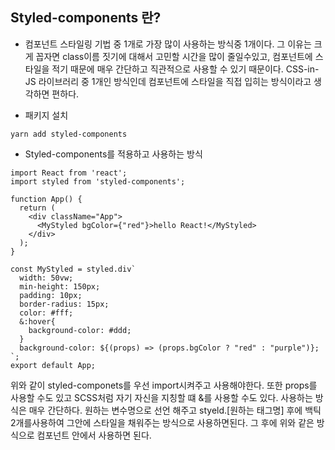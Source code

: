 ## Styled-components 란?
- 컴포넌트 스타일링 기법 중 1개로 가장 많이 사용하는 방식중 1개이다. 그 이유는 크게 꼽자면 class이름 짓기에 대해서 고민할 시간을 많이 줄일수있고, 컴포넌트에 스타일을 적기 때문에 매우 간단하고 직관적으로 사용할 수 있기 때문이다. CSS-in-JS 라이브러리 중 1개인 방식인데 컴포넌트에 스타일을 직접 입히는 방식이라고 생각하면 편하다.

- 패키지 설치
```
yarn add styled-components
```

- Styled-components를 적용하고 사용하는 방식
```
import React from 'react';
import styled from 'styled-components';

function App() {
  return (
    <div className="App">
      <MyStyled bgColor={"red"}>hello React!</MyStyled>
    </div>
  );
}

const MyStyled = styled.div`
  width: 50vw;
  min-height: 150px;
  padding: 10px;
  border-radius: 15px;
  color: #fff;
  &:hover{
    background-color: #ddd;
  }
  background-color: ${(props) => (props.bgColor ? "red" : "purple")};
`;
export default App;
```

위와 같이 styled-componets를 우선 import시켜주고 사용해야한다. 또한 props를 사용할 수도 있고 SCSS처럼 자기 자신을 지칭할 떄 &를 사용할 수도 있다. 사용하는 방식은 매우 간단하다. 원하는 변수명으로 선언 해주고 styeld.[원하는 태그명] 후에 백틱 2개를사용하여 그안에 스타일을 채워주는 방식으로 사용하면된다. 그 후에 위와 같은 방식으로 컴포넌트 안에서 사용하면 된다.
